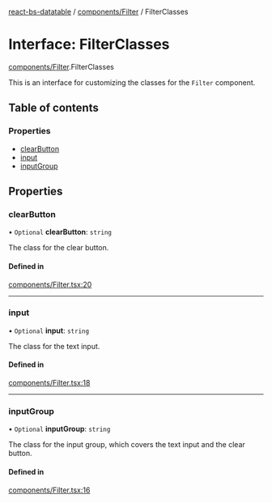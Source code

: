 [react-bs-datatable](../README.md) / [components/Filter](../modules/components_Filter.md) / FilterClasses

# Interface: FilterClasses

[components/Filter](../modules/components_Filter.md).FilterClasses

This is an interface for customizing the classes for
the `Filter` component.

## Table of contents

### Properties

- [clearButton](components_Filter.FilterClasses.md#clearbutton)
- [input](components_Filter.FilterClasses.md#input)
- [inputGroup](components_Filter.FilterClasses.md#inputgroup)

## Properties

### clearButton

• `Optional` **clearButton**: `string`

The class for the clear button.

#### Defined in

[components/Filter.tsx:20](https://github.com/imballinst/react-bs-datatable/blob/e17bad5/src/components/Filter.tsx#L20)

___

### input

• `Optional` **input**: `string`

The class for the text input.

#### Defined in

[components/Filter.tsx:18](https://github.com/imballinst/react-bs-datatable/blob/e17bad5/src/components/Filter.tsx#L18)

___

### inputGroup

• `Optional` **inputGroup**: `string`

The class for the input group, which covers the
text input and the clear button.

#### Defined in

[components/Filter.tsx:16](https://github.com/imballinst/react-bs-datatable/blob/e17bad5/src/components/Filter.tsx#L16)

